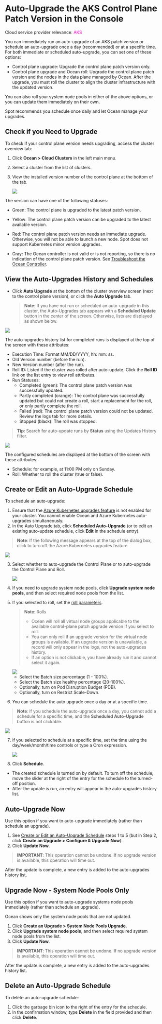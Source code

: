 # Auto-Upgrade the AKS Control Plane Patch Version in the Console

Cloud service provider relevance: <font color="#FC01CC">AKS</font>

You can immediately run an auto-upgrade of an AKS patch version or schedule an auto-upgrade once a day (recommended) or at a specific time. For both immediate or scheduled auto-upgrade, you can set one of these options:

* Control plane upgrade: Upgrade the control plane patch version only.
* Control plane upgrade and Ocean roll: Upgrade the control plane patch version and the nodes in the data plane managed by Ocean. After the upgrade, you must roll the cluster to align the cluster infrastructure with the updated version.

You can also roll your system node pools in either of the above options, or you can update them immediately on their own.

Spot recommends you schedule once daily and let Ocean manage your upgrades.

## Check if you Need to Upgrade

To check if your control plane version needs upgrading, access the cluster overview tab:

1. Click **Ocean > Cloud Clusters** in the left main menu. 
2. Select a cluster from the list of clusters.
3. View the installed version number of the control plane at the bottom of the tab.

   <img src="https://docs.spot.io/ocean/_media/check-need-to-uprade.png" />

The version can have one of the following statuses:

* Green: The control plane is upgraded to the latest patch version.
* Yellow: The control plane patch version can be upgraded to the latest available version.
* Red: The control plane patch version needs an immediate upgrade. Otherwise, you will not be able to launch a new node. Spot does not 
support Kubernetes minor version upgrades.

* Gray: The Ocean controller is not valid or is not reporting, so there is no indication of the control plane patch version. See [Troubleshoot the Ocean Controller](https://docs.spot.io/ocean/tutorials/spot-kubernetes-controller/ocean-controller-two-ts).

## View the Auto-Upgrades History and Schedules

* Click **Auto Upgrade** at the bottom of the cluster overview screen (next to the control plane version), or click the **Auto Upgrade** tab.

  >**Note**: If you have not run or scheduled an auto-upgrade in this cluster, the Auto-Upgrades tab appears with a **Scheduled Update** button in the center of the screen. Otherwise, lists are displayed as shown below.

<img src="https://docs.spot.io/ocean/_media/autoupgrades-history.png" />

The auto-upgrades history list for completed runs is displayed at the top of the screen with these attributes:

* Execution Time: Format MM/DD/YYYY, hh: mm: ss.
* Old Version number (before the run).
* New Version number (after the run).
* Roll ID: Listed if the cluster was rolled after auto-update. Click the **Roll ID** link on the list entry to view roll attributes.
* Run Statuses:
  * Completed (green): The control plane patch version was successfully updated.
  * Partly completed (orange): The control plane was successfully updated but could not create a roll, start a replacement for the roll, or only partly complete the roll.
  * Failed (red): The control plane patch version could not be updated. Review the logs tab for more details.
  * Stopped (black): The roll was stopped.
 
>**Tip**: Search for auto-update runs by **Status** using the Updates History filter.

<img src="https://docs.spot.io/ocean/_media/autoupgrade-schedules.png" />

The configured schedules are displayed at the bottom of the screen with these attributes:

* Schedule: for example, at 11:00 PM only on Sunday.
* Roll: Whether to roll the cluster (true or false).

## Create or Edit an Auto-Upgrade Schedule

To schedule an auto-upgrade:

1. Ensure that the [Azure Kubernetes upgrades feature](https://spotinst.atlassian.net/wiki/pages/resumedraft.action?draftId=3271589937) is not enabled for your cluster. You cannot enable Ocean and Azure Kubernetes auto-upgrades simultaneously.
2. In the Auto Upgrade tab, click **Scheduled Auto-Upgrade** (or to edit an existing auto-update schedule, click **Edit** in the schedule entry).

  >**Note**: If the following message appears at the top of the dialog box, click to turn off the Azure Kubernetes upgrades feature.
  
   <img src="https://docs.spot.io/ocean/_media/auto-upgrade-azure-feature.png" />
   
3. Select whether to auto-upgrade the Control Plane or to auto-upgrade the Control Plane and Roll.

   <img src="https://docs.spot.io/ocean/_media/select-what-to-upgrade.png" />

4. If you need to upgrade system node pools, click **Upgrade system node pools**, and then select required node pools from the list.

5. If you selected to roll, set the [roll parameters](https://docs.spot.io/ocean/features/roll).

    >**Note**: Rolls
    > - Ocean will roll all virtual node groups applicable to the available control-plane patch upgrade version if you select to roll.
    > - You can only roll if an upgrade version for the virtual node groups is available. If an upgrade version is unavailable, a record will only appear in the logs, not the auto-upgrades history.
    > - If an option is not clickable, you have already run it and cannot select it again.

    <img src="https://docs.spot.io/ocean/_media/auto-upgrade-roll-configuration.png" />

   * Select the Batch size percentage (1 - 100%).
   * Select the Batch size healthy percentage (20-100%).
   * Optionally, turn on Pod Disruption Budget (PDB).
   * Optionally, turn on Restrict Scale-Down.

6. You can schedule the auto upgrade once a day or at a specific time.

>**Note**: If you schedule the auto-upgrade once a day, you cannot add a schedule for a specific time, and the **Scheduled Auto-Upgrade** button is not clickable.

   <img src="https://docs.spot.io/ocean/_media/auto-upgrade-when-to.png" />

7. If you selected to schedule at a specific time, set the time using the day/week/month/time controls or type a Cron expression.

     <img src="https://docs.spot.io/ocean/_media/auto-upgrade-when-to-frequency.png" />

 8. Click **Schedule**.

   * The created schedule is turned on by default. To turn off the schedule, move the slider at the right of the entry for the schedule to the turned-off position.
   * After the update is run, an entry will appear in the auto-upgrades history list.

##  Auto-Upgrade Now

Use this option if you want to auto-upgrade immediately (rather than schedule an upgrade).

1. See [Create or Edit an Auto-Upgrade Schedule](https://docs.spot.io/ocean/features/auto-upgrade-aks-patch-version?id=create-or-edit-an-auto-upgrade-schedule) steps 1 to 5 (but in Step 2, click **Create an Upgrade > Configure & Upgrade Now**).
3. Click **Update Now**.

>**IMPORTANT**: This operation cannot be undone. If no upgrade version is available, this operation will time out.

After the update is complete, a new entry is added to the auto-upgrades history list.

##  Upgrade Now - System Node Pools Only

Use this option if you want to auto-upgrade systems node pools immediately (rather than schedule an upgrade).

Ocean shows only the system node pools that are not updated.

1. Click **Create an Upgrade > System Node Pools Upgrade**.
2. Click **Upgrade system node pools**, and then select required system node pools from the list.
3. Click **Update Now**.

>**IMPORTANT**: This operation cannot be undone. If no upgrade version is available, this operation will time out.

After the update is complete, a new entry is added to the auto-upgrades history list.


## Delete an Auto-Upgrade Schedule

To delete an auto-upgrade schedule:

1. Click the garbage bin icon to the right of the entry for the schedule.
2. In the confirmation window, type **Delete** in the field provided and then click **Delete**.
  


